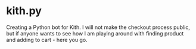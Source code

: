 # kith.py

Creating a Python bot for Kith. I will not make the checkout process public, but if anyone wants to see how 
I am playing around with finding product and adding to cart - here you go.
